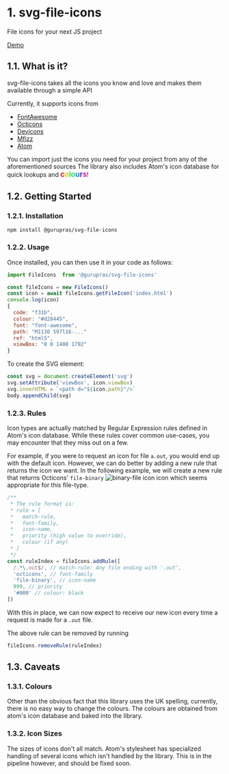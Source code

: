 <a name="svg-file-icons"></a>

# 1\. svg-file-icons
File icons for your next JS project

[Demo](https://gurupras.github.io/svg-file-icons)

<a name="whatisit?"></a>

## 1.1\. What is it?

svg-file-icons takes all the icons you know and love and makes them available through a simple API

Currently, it supports icons from
  *   [FontAwesome](https://github.com/fortawesome/font-awesome)
  *   [Octicons](https://github.com/primer/octicons)
  *   [Devicons](https://github.com/file-icons/devopicons)
  *   [Mfizz](https://github.com/file-icons/mfixx)
  *   [Atom](https://github.com/file-icons/source)

  You can import just the icons you need for your project from any of the aforementioned sources
  The library also includes Atom's icon database for quick lookups and
  <span style="display: inline-block; font-weight: bold; font-size: 1.2em;">
  <span style="color: rgb(230, 25, 25);">c</span><span style="color: rgb(230, 200, 25);">o</span><span style="color: rgb(84, 230, 25);">l</span><span style="color: rgb(25, 230, 142);">o</span><span style="color: rgb(25, 142, 230);">u</span><span style="color: rgb(84, 25, 230);">r</span><span style="color: rgb(230, 25, 200);">s</span>
  </span>!

<a name="gettingstarted"></a>

## 1.2\. Getting Started

<a name="installation"></a>

### 1.2.1\. Installation

    npm install @gurupras/svg-file-icons

<a name="usage"></a>

### 1.2.2\. Usage
Once installed, you can then use it in your code as follows:

```js
import FileIcons  from '@gurupras/svg-file-icons'

const fileIcons = new FileIcons()
const icon = await fileIcons.getFileIcon('index.html')
console.log(icon)
{
  code: "f31b",
  colour: "#d28445",
  font: "font-awesome",
  path: "M1130 597l16-..."
  ref: "html5",
  viewBox: "0 0 1408 1792"
}
```

To create the SVG element:
```js
const svg = document.createElement('svg')
svg.setAttribute('viewBox', icon.viewBox)
svg.innerHTML = `<path d="${icon.path}"/>`
body.appendChild(svg)
```

<a name="rules"></a>

### 1.2.3\. Rules
Icon types are actually matched by Regular Expression rules defined in Atom's icon database.
While these rules cover common use-cases, you may encounter that they miss out on a few.

For example, if you were to request an icon for file `a.out`, you would end up with the default icon.
However, we can do better by adding a new rule that returns the icon we want. In the following example, we will
create a new rule that returns Octicons' `file-binary` <img src="https://gurupras.github.io/svg-file-icons/file-binary.png" alt="binary-file icon"/> icon which seems appropriate for this file-type.

```js
/**
 * The rule format is:
 * rule = [
 *   match-rule,
 *   font-family,
 *   icon-name,
 *   priority (high value to override),
 *   colour (if any)
 * ]
 */
const ruleIndex = fileIcons.addRule([
  /.*\.out$/, // match-rule: Any file ending with '.out',
  'octicons', // font-family
  'file-binary', // icon-name
  999, // priority
  '#000' // colour: black
])
```

With this in place, we can now expect to receive our new icon every time a request is made for a `.out` file.

The above rule can be removed by running
```js
fileIcons.removeRule(ruleIndex)
```



<a name="caveats"></a>

## 1.3\. Caveats
<a name="colours"></a>

### 1.3.1\. Colours
Other than the obvious fact that this library uses the UK spelling, currently, there is no easy way to change the colours. The colours are obtained from atom's icon database and baked into the library.

<a name="iconsizes"></a>

### 1.3.2\. Icon Sizes
The sizes of icons don't all match. Atom's stylesheet has specialized handling of several icons which isn't handled by the library. This is in the pipeline however, and should be fixed soon.


